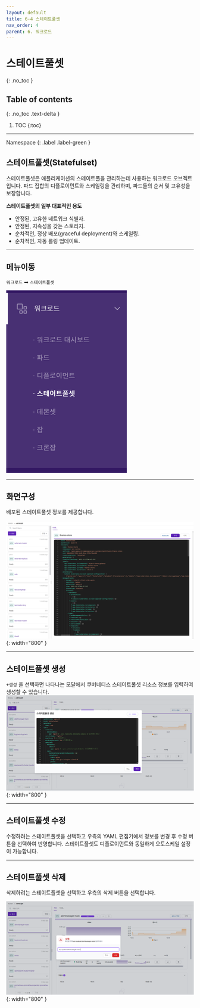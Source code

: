 ```yaml
---
layout: default
title: 6-4 스테이트풀셋
nav_order: 4
parent: 6. 워크로드
---
```


# 스테이트풀셋
{: .no_toc }

## Table of contents
{: .no_toc .text-delta }

1. TOC
{:toc}

---

<div class="code-example" markdown="1">
Namespace
{: .label .label-green }
</div>

## 스테이트풀셋(Statefulset)
스테이트풀셋은 애플리케이션의 스테이트풀을 관리하는데 사용하는 워크로드 오브젝트입니다.
파드 집합의 디플로이먼트와 스케일링을 관리하며, 파드들의 순서 및 고유성을 보장합니다.

**스테이트풀셋의 일부 대표적인 용도**

- 안정된, 고유한 네트워크 식별자.
- 안정된, 지속성을 갖는 스토리지.
- 순차적인, 정상 배포(graceful deployment)와 스케일링.
- 순차적인, 자동 롤링 업데이트.

---

## 메뉴이동
`워크로드` ➡ `스테이트풀셋`

![wl-sts.png](/assets/images/workload/wl-sts.png)

---

## 화면구성
배포된 스테이트풀셋 정보를 제공합니다.

![wl-015.png](/assets/images/workload/wl-015.png){: width="800" }

---

## 스테이트풀셋 생성
`+생성` 을 선택하면 나타나는 모달에서 쿠버네티스 스테이트풀셋 리소스 정보를 입력하여 생성할 수 있습니다.
![statefulset-create.png](/assets/images/workload/statefulset-create.png){: width="800" }

---

## 스테이트풀셋 수정
수정하려는 스테이트풀셋을 선택하고 우측의 YAML 편집기에서 정보를 변경 후 수정 버튼을 선택하여 반영합니다.
스테이트풀셋도 디플로이먼트와 동일하게 오토스케일 설정이 가능합니다.

---

## 스테이트풀셋 삭제

삭제하려는 스테이트풀셋을 선택하고 우측의 삭제 버튼을 선택합니다.

![statefulset-delete.png](/assets/images/workload/statefulset-delete.png){: width="800" }
